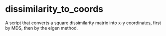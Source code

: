 # dissimilarity_to_coords
A script that converts a square dissimilarity matrix into x-y coordinates, first by MDS, then by the eigen method.
